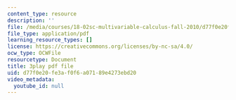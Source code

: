 ```yaml
---
content_type: resource
description: ''
file: /media/courses/18-02sc-multivariable-calculus-fall-2010/d77f0e20fe3af0f6a07189e4273ebd20_7w1qqEUwn2k.pdf
file_type: application/pdf
learning_resource_types: []
license: https://creativecommons.org/licenses/by-nc-sa/4.0/
ocw_type: OCWFile
resourcetype: Document
title: 3play pdf file
uid: d77f0e20-fe3a-f0f6-a071-89e4273ebd20
video_metadata:
  youtube_id: null
---
```

